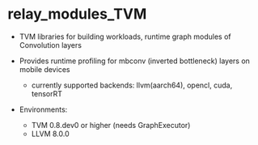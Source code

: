 # relay_modules_TVM
- TVM libraries for building workloads, runtime graph modules of Convolution layers
- Provides runtime profiling for mbconv (inverted bottleneck) layers on mobile devices
    - currently supported backends: llvm(aarch64), opencl, cuda, tensorRT

- Environments:
    - TVM 0.8.dev0 or higher (needs GraphExecutor)
    - LLVM 8.0.0
